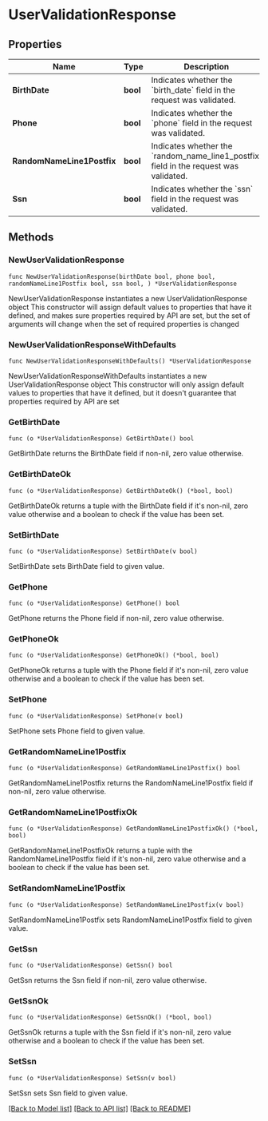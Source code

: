 # UserValidationResponse

## Properties

Name | Type | Description | Notes
------------ | ------------- | ------------- | -------------
**BirthDate** | **bool** | Indicates whether the &#x60;birth_date&#x60; field in the request was validated. | [default to false]
**Phone** | **bool** | Indicates whether the &#x60;phone&#x60; field in the request was validated. | [default to false]
**RandomNameLine1Postfix** | **bool** | Indicates whether the &#x60;random_name_line1_postfix&#x60; field in the request was validated. | [default to false]
**Ssn** | **bool** | Indicates whether the &#x60;ssn&#x60; field in the request was validated. | [default to false]

## Methods

### NewUserValidationResponse

`func NewUserValidationResponse(birthDate bool, phone bool, randomNameLine1Postfix bool, ssn bool, ) *UserValidationResponse`

NewUserValidationResponse instantiates a new UserValidationResponse object
This constructor will assign default values to properties that have it defined,
and makes sure properties required by API are set, but the set of arguments
will change when the set of required properties is changed

### NewUserValidationResponseWithDefaults

`func NewUserValidationResponseWithDefaults() *UserValidationResponse`

NewUserValidationResponseWithDefaults instantiates a new UserValidationResponse object
This constructor will only assign default values to properties that have it defined,
but it doesn't guarantee that properties required by API are set

### GetBirthDate

`func (o *UserValidationResponse) GetBirthDate() bool`

GetBirthDate returns the BirthDate field if non-nil, zero value otherwise.

### GetBirthDateOk

`func (o *UserValidationResponse) GetBirthDateOk() (*bool, bool)`

GetBirthDateOk returns a tuple with the BirthDate field if it's non-nil, zero value otherwise
and a boolean to check if the value has been set.

### SetBirthDate

`func (o *UserValidationResponse) SetBirthDate(v bool)`

SetBirthDate sets BirthDate field to given value.


### GetPhone

`func (o *UserValidationResponse) GetPhone() bool`

GetPhone returns the Phone field if non-nil, zero value otherwise.

### GetPhoneOk

`func (o *UserValidationResponse) GetPhoneOk() (*bool, bool)`

GetPhoneOk returns a tuple with the Phone field if it's non-nil, zero value otherwise
and a boolean to check if the value has been set.

### SetPhone

`func (o *UserValidationResponse) SetPhone(v bool)`

SetPhone sets Phone field to given value.


### GetRandomNameLine1Postfix

`func (o *UserValidationResponse) GetRandomNameLine1Postfix() bool`

GetRandomNameLine1Postfix returns the RandomNameLine1Postfix field if non-nil, zero value otherwise.

### GetRandomNameLine1PostfixOk

`func (o *UserValidationResponse) GetRandomNameLine1PostfixOk() (*bool, bool)`

GetRandomNameLine1PostfixOk returns a tuple with the RandomNameLine1Postfix field if it's non-nil, zero value otherwise
and a boolean to check if the value has been set.

### SetRandomNameLine1Postfix

`func (o *UserValidationResponse) SetRandomNameLine1Postfix(v bool)`

SetRandomNameLine1Postfix sets RandomNameLine1Postfix field to given value.


### GetSsn

`func (o *UserValidationResponse) GetSsn() bool`

GetSsn returns the Ssn field if non-nil, zero value otherwise.

### GetSsnOk

`func (o *UserValidationResponse) GetSsnOk() (*bool, bool)`

GetSsnOk returns a tuple with the Ssn field if it's non-nil, zero value otherwise
and a boolean to check if the value has been set.

### SetSsn

`func (o *UserValidationResponse) SetSsn(v bool)`

SetSsn sets Ssn field to given value.



[[Back to Model list]](../README.md#documentation-for-models) [[Back to API list]](../README.md#documentation-for-api-endpoints) [[Back to README]](../README.md)


